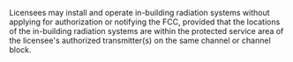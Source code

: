 Licensees may install and operate in-building radiation systems without applying for authorization or notifying the FCC, provided that the locations of the in-building radiation systems are within the protected service area of the licensee's authorized transmitter(s) on the same channel or channel block.

